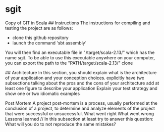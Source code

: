 # sgit
Copy of GIT in Scala
## Instructions
The instructions for compiling and testing the project are as follows:

* clone this github repository
* launch the command 'sbt assembly'

You will then find an executable file in "/target/scala-2.13/" which has the name sgit.
To be able to use this executable anywhere on your computer, you can export the path to the "PATH/target/scala-2.13/" clone

## Architecture
In this section, you should
explain what is the architecture of your application and your conception choices.
explicitly have two subsections talking about the pros and the cons of your architecture
add at least one figure to describe your application
Explain your test strategy and show one or two idiomatic examples

Post Mortem
A project post-mortem is a process, usually performed at the conclusion of a project, to determine and analyze elements of the project that were successful or unsuccessful.
What went right
What went wrong
Lessons learned
// In this subsection at least try to answer this question: What will you do to not reproduce the same mistakes?

